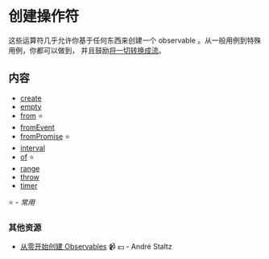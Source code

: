# 创建操作符

这些运算符几乎允许你基于任何东西来创建一个 observable 。从一般用例到特殊用例，你都可以做到，
并且鼓励[将一切转换成流](http://slides.com/robwormald/everything-is-a-stream#/)。

## 内容

- [create](create.md)
- [empty](empty.md)
- [from](from.md) :star:
- [fromEvent](fromevent.md)
- [fromPromise](frompromise.md) :star:
- [interval](interval.md)
- [of](of.md) :star:
- [range](range.md)
- [throw](throw.md)
- [timer](timer.md)

:star: - *常用*

### 其他资源

- [从零开始创建 Observables](https://egghead.io/courses/rxjs-beyond-the-basics-creating-observables-from-scratch) :video_camera: :dollar: - André Staltz
